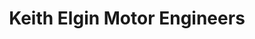 ---
title: "Keith Elgin Motor Engineers"
url: /edinburgh/keith-elgin-motor-engineers/
shop: Autowerkstatt
---